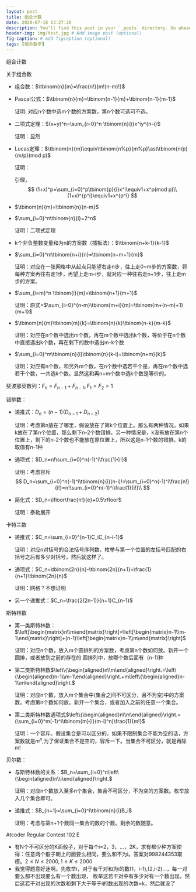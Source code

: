 ```yaml
---
layout: post
title: 组合计数
date: 2020-07-18 13:27:20 
description: You’ll find this post in your `_posts` directory. Go ahead and edit it and re-build the site to see your changes. # Add post description (optional)
header-img: img/test.jpg # Add image post (optional)
fig-caption: # Add figcaption (optional)
tags: [组合数学]
---
```


 组合计数

关于组合数

- 组合数：$\tbinom{n}{m}=\frac{n!}{m!(n-m)!}$

- Pascal公式：$\tbinom{n}{m}=\tbinom{n-1}{m}+\tbinom{n-1}{m-1}$

  证明: 对应n个数中选m个数的方案数，第n个数可选可不选。

- 二项式定理：$(x+y)^n=\sum_{i=0}^n \tbinom{n}{i}x^iy^{n-i}$

  证明：显然

- Lucas定理：$\tbinom{n}{m}\equiv\tbinom{n%p}{m%p}\ast\tbinom{n/p}{m/p}(mod p)$

  证明：

  引理，
  $$
  (1+x)^p=\sum_{i=0}^p\tbinom{p}{i}x^i\equiv1+x^p(mod p)\\
  (1+x)^{p^i}\equiv1+x^{p^i}
  $$
  
- $\tbinom{n}{m}=\tbinom{n}{n-m}$

- $\sum_{i=0}^n\tbinom{n}{i}=2^n$

  证明：二项式定理

- k个非负整数变量和为n的方案数（插板法）：$\tbinom{n+k-1}{k-1}$

- $\sum_{i=0}^m\tbinom{n+i}{n}=\tbinom{n+m+1}{m}$

  证明：对应在一张网格中从起点只能望右走n步，往上走0~m步的方案数，将每种方案再往右走1步，再望上走m-i步，就对应一种往右走n+1步，往上走m步的方案。

- $\sum_{i=m}^n \tbinom{i}{m}=\tbinom{n+1}{m+1}$

  证明：原式=$\sum_{i=0}^{n-m}\tbinom{m+i}{m}=\tbinom{m+(n-m)+1}{m+1}$

- $\tbinom{n}{m}\tbinom{m}{k}=\tbinom{n}{k}\tbinom{n-k}{m-k}$

  证明：对应在n个数中选出m个数，再在m个数中选出k个数，等价于在n个数中直接选出k个数，再在剩下的数中选出m-k个数

- $\sum_{i=0}^m\tbinom{n}{i}\tbinom{n}{k-i}=\tbinom{n+m}{k}$

  证明：对应有n个数，和另外m个数，在n个数中选若干个是，再在m个数中选若干个数，一共选k个数，显然这和再n+m个数中选k个数是等价的。

斐波那契数列：$F_n=F_{n-1}+F_{n-1},F_1=F_2=1$

错排数：

- 递推式：$D_n=(n-1)(D_{n-1}+D_{n-2})$

  证明：考虑第n放在了哪里，假设放在了第k个位置上。那么有两种情况，如果k放在了第n个位置，那么剩下n-2个数错排。另一种情况是，k没有放在第n个位置上，剩下的n-2个数也不能放在原位置上，所以这是n-1个数的错排。k的取值有n-1种

- 通项式：$D_n=n!\sum_{i=0}^n(-1)^i\frac{1}{i!}$

  证明：考虑容斥
  $$
  D_n=\sum_{i=0}^n(-1)^i\tbinom{n}{i}(n-i)!=\sum_{i=0}^n(-1)^i\frac{n!}{i!}=n!\sum_{i=0}^n(-1)^i\frac{1}{i!}\\
  $$

- 简化式：$D_n=\lfloor\frac{n!}{e}+0.5\rfloor$

  证明：泰勒展开

卡特兰数

- 递推式：$C_n=\sum_{i=0}^{n-1}C_iC_{n-i-1}$

  证明：对应n对括号的合法括号序列数，枚举与第一个位置的左括号匹配的右括号之后有多少对括号，然后就这样了。

- 通项式：$C_n=\tbinom{2n}{n}-\tbinom{2n}{n+1}=\frac{1}{n+1}\tbinom{2n}{n}$

  证明：网格？不想证明

- 另一个递推式：$C_n=\frac{2(2n-1)}{n+1}C_{n-1}$

斯特林数

- 第一类斯特林数：$\left[\begin{matrix}n\\m\end{matrix}\right]=\left[\begin{matrix}n-1\\m-1\end{matrix}\right]+(n-1)\left[\begin{matrix}n-1\\m\end{matrix}\right]$

  证明：对应n个数，放入m个圆排列的方案数，考虑第n个数如何放。新开一个圆排，或者放到之前的存在的 圆排列中，放哪个数后面有（n-1)种

- 第二类斯特林数$\left\{\begin{aligned}n\\m\end{aligned}\right.=\left\{\begin{aligned}n-1\\m-1\end{aligned}\right.+m\left\{\begin{aligned}n-1\\m\end{aligned}\right.$

  证明：对应n个数，放入m个集合中(集合之间不可区分，且不为空)中的方案数。考虑第n个数如何放。新开一个集合，或者加入之前的任意一个集合。

- 第二类斯特林数通项式$\left\{\begin{aligned}n\\m\end{aligned}\right.=(\sum_{i=0}^m(-1)^i\tbinom{m}{i}(m-i)^n)\frac{1}{m!}$

  证明：一个容斥。假设集合是可以区分的。如果不限制集合不能为空的话，方案数就是$m^n$,为了保证集合不是空的，容斥一下。当集合不可区分，就是再除m!

贝尔数：

- 与斯特林数的关系：$B_n=\sum_{i=0}^n\left\{\begin{aligned}n\\i\end{aligned}\right.$

  证明：对应n个数放入至多n个集合，集合不可区分，不为空的方案数。枚举放入几个集合即可。

- 递推式：$B_{n+1}=\sum_{i=0}^i\tbinom{n}{i}B_i$

  证明：考虑与第n+1个数同一集合的数的个数。剩余的数随意。

Atcoder Regular Contest 102 E

- 有N个不可区分的K面骰子，对于每个i=2，3，...，2K，求有都少种方案使得：任意两个骰子朝上的面要么相同，要么和不为i。答案对998244353取模。$2\le N\le2000,1\le K\le2000$
- 我觉得题意好迷啊。先枚举i，对于若干对和为i的数(1，i-1),(2,i-2)...，每一对要么都不出现要么有一个数出现， 枚举这若干对中有多少对有一个数出现，然后这若干对出现的次数和剩下大于等于i的数出现的次数=k，然后就没了

































